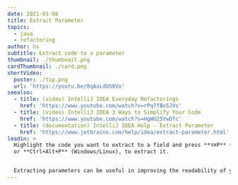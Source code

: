 ```yaml
---
date: 2021-01-08
title: Extract Parameter
topics:
  - java
  - refactoring
author: hs
subtitle: Extract code to a parameter
thumbnail: ./thumbnail.png
cardThumbnail: ./card.png
shortVideo:
  poster: ./tip.png
  url: 'https://youtu.be/0qAxLdUS0Vo'
seealso:
  - title: (video) IntelliJ IDEA Everyday Refactorings
    href: 'https://www.youtube.com/watch?v=rPq7fBo5JVs'
  - title: (video) IntelliJ IDEA 3 Ways to Simplify Your Code
    href: 'https://www.youtube.com/watch?v=HgWU25YwDfc'
  - title: (documentation) IntelliJ IDEA Help - Extract Parameter
    href: 'https://www.jetbrains.com/help/idea/extract-parameter.html'
leadin: >
  Highlight the code you want to extract to a field and press **⌥⌘P** (macOS),
  or **Ctrl+Alt+P** (Windows/Linux), to extract it.


  Extracting parameters can be useful in improving the readability of your code.
---
```


